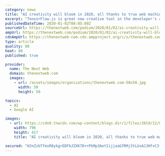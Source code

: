 ```yaml
---
category: news
title: "AI creativity will bloom in 2020, all thanks to true web machine learning"
excerpt: "TensorFlow.js is great new creative tool in the developer's arsenal. Machine learning has been trotted out as a trend to watch for many years now. But there’s good reason to talk about it in the ..."
publishedDateTime: 2020-01-02T08:05:00Z
sourceUrl: https://thenextweb.com/podium/2020/01/02/ai-creativity-will-bloom-in-2020-all-thanks-to-true-web-machine-learning/
ampUrl: https://thenextweb.com/podium/2020/01/02/ai-creativity-will-bloom-in-2020-all-thanks-to-true-web-machine-learning/amp/
cdnAmpUrl: https://thenextweb-com.cdn.ampproject.org/c/s/thenextweb.com/podium/2020/01/02/ai-creativity-will-bloom-in-2020-all-thanks-to-true-web-machine-learning/amp/
type: article
quality: 88
heat: 88
published: true

provider:
  name: The Next Web
  domain: thenextweb.com
  images:
    - url: /assets/images/organizations/thenextweb.com-50x50.jpg
      width: 50
      height: 50

topics:
  - AI
  - Google AI

images:
  - url: https://cdn0.tnwcdn.com/wp-content/blogs.dir/1/files/2019/12/Untitled-design26-796x417.png
    width: 796
    height: 417
    title: "AI creativity will bloom in 2020, all thanks to true web machine learning"

secured: "HJnZzbTfmsR8ykgrEDFbJZXK7D++PkMp3AetIijjaaGfRMj3tLUsAJJHfvC3f9oFsTUgZzPwQq4HJHkhL/yt8GULolna182IQHhIskCWVq51HbBThCS0l8Ali56bM1xH8f9NwbEIs7ykR7I5uQMvYTQdI4Mdb/4o4i2BPVRzmGrZqRkW4K4s5uyT3Ul5rnUQyZIqI2UL1xJnJrHqKhMRc4K22k7TH+1CYdwEVVzPq+BJ9/K0LKOVPMbJM2mkSdzsjPhiBIXxaVYphzaOQefE0ysLWhDU1oKnRRo1a1zvtnqP+NHe99mIleQQkWKkV5T3;KlHV0x74deW4Bm/Xtj1QGg=="
---
```


